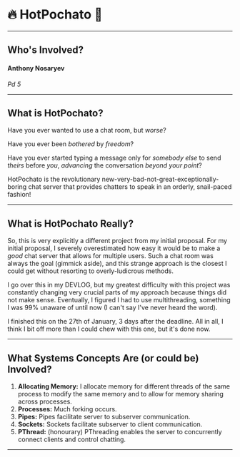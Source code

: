 # 🔥 HotPochato 🥔

---

## Who's Involved?
#### Anthony Nosaryev
_Pd 5_

---

## What is HotPochato?
Have you ever wanted to use a chat room, but *worse*?

Have you ever been *bothered* by *freedom*?

Have you ever started typing a message only for *somebody else* to send *theirs* before *you*, *advancing* the conversation *beyond your point*?

HotPochato is the revolutionary new-very-bad-not-great-exceptionally-boring chat server that provides chatters to speak in an orderly, snail-paced fashion!

---

## What is HotPochato Really?
So, this is very explicitly a different project from my initial proposal. For my initial proposal, I severely overestimated how easy it would be to make a *good* chat server that allows for multiple users. Such a chat room was always the goal (gimmick aside), and this strange approach is the closest I could get without resorting to overly-ludicrous methods.

I go over this in my DEVLOG, but my greatest difficulty with this project was constantly changing very crucial parts of my approach because things did not make sense. Eventually, I figured I had to use multithreading, something I was 99% unaware of until now (I can't say I've never heard the word).

I finished this on the 27th of January, 3 days after the deadline. All in all, I think I bit off more than I could chew with this one, but it's done now.

---

## What Systems Concepts Are (or could be) Involved?
1. **Allocating Memory:** I allocate memory for different threads of the same process to modify the same memory and to allow for memory sharing across processes. 
2. **Processes:** Much forking occurs.
3. **Pipes:** Pipes facilitate server to subserver communication.
4. **Sockets:** Sockets facilitate subserver to client communication.
5. **PThread:** (honourary) PThreading enables the server to concurrently connect clients and control chatting.

---
